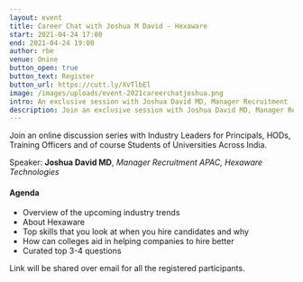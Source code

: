 ```yaml
---
layout: event
title: Career Chat with Joshua M David - Hexaware
start: 2021-04-24 17:00
end: 2021-04-24 19:00
author: rbe
venue: Onine
button_open: true
button_text: Register
button_url: https://cutt.ly/XvTlbEl
image: /images/uploads/event-2021careerchatjoshua.png
intro: An exclusive session with Joshua David MD, Manager Recruitment (APAC) - Hexaware.
description: Join an exclusive session with Joshua David MD, Manager Recruitment (APAC) - Hexaware. Principals, TPOs, HODs and Students can register and be a part of this discussion.
---
```


Join an online discussion series with Industry Leaders for Principals, HODs, Training Officers and of course Students of Universities Across India. 

Speaker: **Joshua David MD**, *Manager Recruitment APAC, Hexaware Technologies*

#### Agenda

 - Overview of the upcoming industry trends
 - About Hexaware
 - Top skills that you look at when you hire candidates and why
 - How can colleges aid in helping companies to hire better
 - Curated top 3-4 questions

Link will be shared over email for all the registered participants.